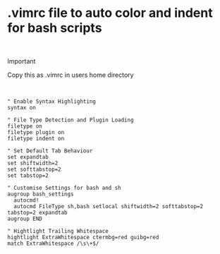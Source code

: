 # .vimrc file to auto color and indent for bash scripts

<br>

> [!IMPORTANT]
> Copy this as .vimrc in users home directory

<br>


```vimrc
" Enable Syntax Highlighting
syntax on

" File Type Detection and Plugin Loading
filetype on
filetype plugin on
filetype indent on

" Set Default Tab Behaviour
set expandtab
set shiftwidth=2
set softtabstop=2
set tabstop=2

" Customise Settings for bash and sh
augroup bash_settings
  autocmd!
  autocmd FileType sh,bash setlocal shiftwidth=2 softtabstop=2 tabstop=2 expandtab
augroup END

" Hightlight Trailing Whitespace
hightlight ExtraWhitespace ctermbg=red guibg=red
match ExtraWhitespace /\s\+$/
```
